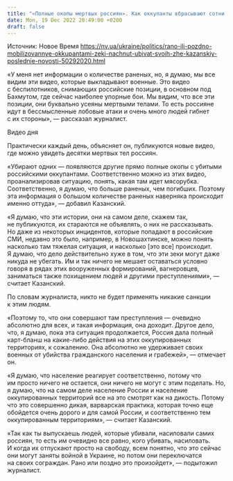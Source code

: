 ```yaml
---
title: "«Полные окопы мертвых россиян». Как оккупанты вбрасывают сотни мобилизованных в мясорубку в Луганской области — Казанский"
date: Mon, 19 Dec 2022 20:49:00 +0200
draft: false
---
```

Источник: Новое Время https://nv.ua/ukraine/politics/rano-ili-pozdno-mobilizovannye-okkupantami-zeki-nachnut-ubivat-svoih-zhe-kazanskiy-poslednie-novosti-50292020.html


«У меня нет информации о количестве раненых, но, я думаю, мы все видим эти видео, которые выкладывают военные. Это видео с беспилотников, снимающих российские позиции, в основном под Бахмутом, где сейчас наиболее упорные бои. Мы видим, что все эти позиции, они буквально усеяны мертвыми телами. То есть россияне идут в бессмысленные лобовые атаки и очень много людей гибнет с их стороны», — рассказал журналист.

 Видео дня   

Практически каждый день, объясняет он, публикуются новые видео, где можно увидеть десятки мертвых тел россиян.

«Убирают одних — появляются другие прямо полные окопы с убитыми российскими оккупантами. Соответственно можно из этих видео, проанализировав ситуацию, понять, какая там идет мясорубка. Соответственно, я думаю, что больше раненых, чем погибших. Поэтому эта информация о большом количестве раненых наверняка происходит именно оттуда», — добавил Казанский.

«Я думаю, что эти истории, они на самом деле, скажем так, не публикуются, их стараются не объявлять, о них не рассказывать. Но даже из некоторых инцидентов, которые попадают в российские СМИ, недавно это было, например, в Новошахтинске, можно понять насколько там тяжелая ситуация, и насколько [это все] происходит. Я думаю, что дело действительно хуже в том, что эти зеки могут даже никуда не убегать. Им и так ничего не мешает оставаться условно говоря в рядах этих вооруженных формирований, вагнеровцев, заниматься также похищением людей и другими преступлениями», — считает Казанский.

По словам журналиста, никто не будет применять никакие санкции к этим людям.

«Поэтому то, что они совершают там преступления — очевидно абсолютно для всех, и такая информация, она доходит. Другое дело, что, я думаю, пока эта ситуация продолжается, Россия дала полный карт-бланш на какие-либо действия на этих оккупированных территориях, к сожалению. Она абсолютно не удерживает своих военных от убийства гражданского населения и грабежей», — отмечает он.

«Я думаю, что население реагирует соответственно, потому что им просто ничего не остается, они ничего не могут с этим поделать. Но, я думаю, что на самом деле население России и население оккупированных территорий все на это смотрят как на дикость. Потому что это совершенно дикая, варварская практика, которая точно еще обойдется очень дорого и для самой России, и соответственно тем оккупированным территориям», — считает Казанский.

«Так как ты выпускаешь людей, которые убивали, насиловали самих россиян, то есть им очевидно все равно, кого убивать, насиловать. И когда их отпускают просто на свободу, всем понятно, что это сейчас они могут заняты войной в Украине, но потом они переключатся на своих сограждан. Рано или поздно это произойдет», — подытожил журналист.
